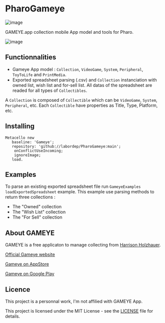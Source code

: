# PharoGameye

![image](https://user-images.githubusercontent.com/49183340/224508985-aafac0c0-2247-4d01-8daa-6204033367dc.png)

GAMEYE.app collection mobile App model and tools for Pharo.

![image](https://user-images.githubusercontent.com/49183340/225460239-aa9b1bff-e7c0-41ed-a2c7-f2947dbeb2c0.png)

## Functionnalities

- Gameye App model : ```Collection```, ```VideoGame```, ```System```, ```Peripheral```, ```ToyToLife``` and ```PrintMedia```.
- Exported spreadsheet parsing (.csv) and ```Collection``` instanciation with owned list, wish list and for-sell list. All datas of the spreadsheet are readed for all types of ```Collectibles```.

A ```Collection``` is composed of ```Collectible``` which can be ```VideoGame```, ```System```, ```Peripheral```, etc.
Each ```Collectible``` have properties as Title, Type, Platform, etc.

## Installing

```smalltalk
Metacello new
   baseline: 'Gameye';
   repository: 'github://labordep/PharoGameye:main';
	onConflictUseIncoming;
	ignoreImage;
   load.
```

## Examples

To parse an existing exported spreadsheet file run ```GameyeExamples loadExportedSpreadsheet``` example.
This example use parsing methods to return three collections : 
- The "Owned" collection
- The "Wish List" collection 
- The "For Sell" collection

## About GAMEYE

GAMEYE is a free applicaton to manage collecting from [Harrison Holzhauer](https://www.hdnastudio.com/).


[Official Gameye website](https://gameye.app)

[Gameye on AppStore](https://apps.apple.com/fr/app/gameye/id1105342771)

[Gameye on Google Play](https://play.google.com/store/apps/details?id=com.hairyharri.gameye&hl=fr&gl=US&pli=1)

## Licence

This project is a personnal work, I'm not affilied with GAMEYE App.

This project is licensed under the MIT License - see the [LICENSE](LICENSE) file for details.
